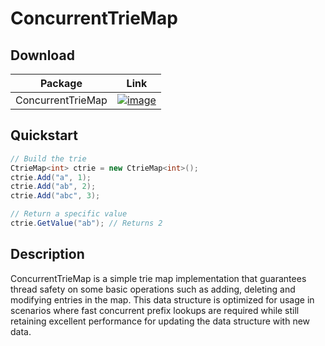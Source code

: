 # ConcurrentTrieMap
## Download
| Package | Link |
| ------- | ---- | 
| ConcurrentTrieMap | [![image](https://img.shields.io/nuget/v/ConcurrentTrieMap.svg)](https://www.nuget.org/packages/ConcurrentTrieMap/) |

## Quickstart
```csharp
// Build the trie
CtrieMap<int> ctrie = new CtrieMap<int>();
ctrie.Add("a", 1);
ctrie.Add("ab", 2);
ctrie.Add("abc", 3);

// Return a specific value
ctrie.GetValue("ab"); // Returns 2
```

## Description
ConcurrentTrieMap is a simple trie map implementation that guarantees thread safety on some basic operations such as adding, deleting and modifying entries in the map. This data structure is optimized for usage in scenarios where fast concurrent prefix lookups are required while still retaining excellent performance for updating the data structure with new data.
